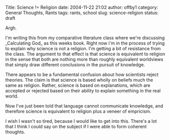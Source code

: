 Title: Science != Religion
date: 2004-11-22 21:02
author: offby1
category: General Thoughts, Rants
tags: rants, school
slug: science-religion
status: draft

Argh.

I\'m writing this from my comparative literature class where we\'re discussing \_Calculating God\_ as this weeks book. Right now i\'m in the process of trying to explain why science is not a religion. I\'m getting a bit of resistance from the class. The argument to that effect is that science is equivalent to religion in the sense that both are nothing more than roughly equivalent worldviews that simply draw different conclusions in the pursuit of knowledge.

There appears to be a fundamental confusion about how scientists reject theories. The claim is that science is based wholly on beliefs much the same as religion. Rather, science is based on explanations, which are accepted or rejected based on their ability to explain something in the real world.

Now I\'ve just been told that language cannot communicate knowledge, and therefore science is equivalent to religion plus a veneer of empricism.

I wish I wasn\'t so tired, because I would like to get into this. There\'s a lot that I think I could say on the subject if I were able to form coherent thoughts.
